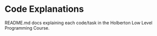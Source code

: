 # Code Explanations
README.md docs explaining each code/task in the Holberton Low Level Programming Course.


